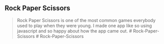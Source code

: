 ## Rock Paper Scissors

> Rock Paper Scissors is one of the most common games everybody used to play when they were young. I made one app like so using javascript and so happy about how the app came out.
#   R o c k - P a p e r - S c i s s o r s  
 #   R o c k - P a p e r - S c i s s o r s  
 